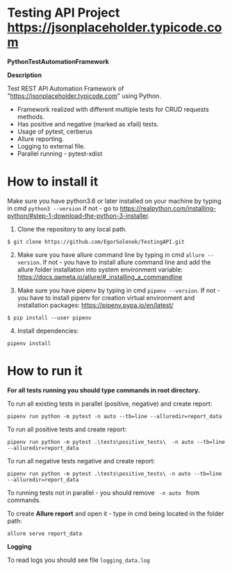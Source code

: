 # Testing API Project https://jsonplaceholder.typicode.com
**PythonTestAutomationFramework**

**Description**

Test REST API Automation Framework of "https://jsonplaceholder.typicode.com" using Python.


* Framework realized with different multiple tests for CRUD requests methods. 
* Has positive and negative (marked as xfail) tests.
* Usage of pytest, cerberus
* Allure reporting.
* Logging to external file.
* Parallel running - pytest-xdist

# How to install it
Make sure you have python3.6 or later installed on your machine by typing in cmd ``python3 --version`` if not - go to https://realpython.com/installing-python/#step-1-download-the-python-3-installer.

1) Clone the repository to any local path.

``$ git clone https://github.com/EgorSolenok/TestingAPI.git``

2) Make sure you have  allure command line  by typing in cmd ``allure --version``. If not - you have to install allure command line and add the allure folder installation into system environment variable: https://docs.qameta.io/allure/#_installing_a_commandline

3) Make sure you have pipenv by typing in cmd ``pipenv --version``. If not - you have to install pipenv for creation virtual environment and installation packages: https://pipenv.pypa.io/en/latest/  

``$ pip install --user pipenv``

4) Install dependencies:

``pipenv install``

# How to run it

**For all tests running you should type commands in root directory.**

To run all existing tests in parallel (positive, negative) and create report:

`` pipenv run python -m pytest -n auto --tb=line --alluredir=report_data ``

To run all positive tests and create report:

`` pipenv run python -m pytest .\tests\positive_tests\  -n auto --tb=line --alluredir=report_data ``

To run all negative tests negative and create report:

`` pipenv run python -m pytest .\tests\positive_tests\ -n auto --tb=line --alluredir=report_data ``

To running tests not in parallel - you should remove ``  -n auto  `` from commands.

To create **Allure report** and open it - type in cmd being located in the folder path:

``allure serve report_data``

**Logging**

To read logs you should see file ``logging_data.log``